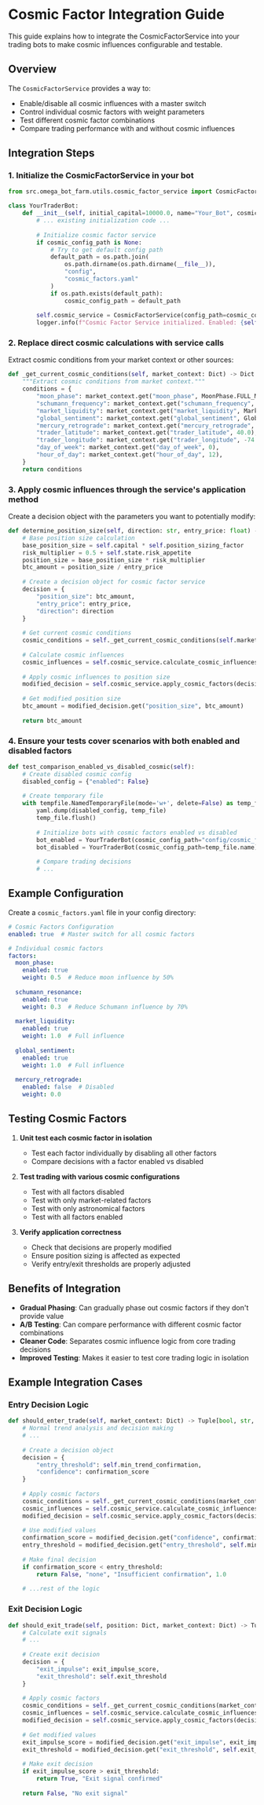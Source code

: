 # Cosmic Factor Integration Guide

This guide explains how to integrate the CosmicFactorService into your trading bots to make cosmic influences configurable and testable.

## Overview

The `CosmicFactorService` provides a way to:

- Enable/disable all cosmic influences with a master switch
- Control individual cosmic factors with weight parameters
- Test different cosmic factor combinations
- Compare trading performance with and without cosmic influences

## Integration Steps

### 1. Initialize the CosmicFactorService in your bot

```python
from src.omega_bot_farm.utils.cosmic_factor_service import CosmicFactorService

class YourTraderBot:
    def __init__(self, initial_capital=10000.0, name="Your_Bot", cosmic_config_path=None):
        # ... existing initialization code ...
        
        # Initialize cosmic factor service
        if cosmic_config_path is None:
            # Try to get default config path
            default_path = os.path.join(
                os.path.dirname(os.path.dirname(__file__)), 
                "config", 
                "cosmic_factors.yaml"
            )
            if os.path.exists(default_path):
                cosmic_config_path = default_path
                
        self.cosmic_service = CosmicFactorService(config_path=cosmic_config_path)
        logger.info(f"Cosmic Factor Service initialized. Enabled: {self.cosmic_service.is_enabled()}")
```

### 2. Replace direct cosmic calculations with service calls

Extract cosmic conditions from your market context or other sources:

```python
def _get_current_cosmic_conditions(self, market_context: Dict) -> Dict:
    """Extract cosmic conditions from market context."""
    conditions = {
        "moon_phase": market_context.get("moon_phase", MoonPhase.FULL_MOON),
        "schumann_frequency": market_context.get("schumann_frequency", SchumannFrequency.BASELINE),
        "market_liquidity": market_context.get("market_liquidity", MarketLiquidity.NORMAL),
        "global_sentiment": market_context.get("global_sentiment", GlobalSentiment.NEUTRAL),
        "mercury_retrograde": market_context.get("mercury_retrograde", False),
        "trader_latitude": market_context.get("trader_latitude", 40.0),
        "trader_longitude": market_context.get("trader_longitude", -74.0),
        "day_of_week": market_context.get("day_of_week", 0),
        "hour_of_day": market_context.get("hour_of_day", 12),
    }
    return conditions
```

### 3. Apply cosmic influences through the service's application method

Create a decision object with the parameters you want to potentially modify:

```python
def determine_position_size(self, direction: str, entry_price: float) -> float:
    # Base position size calculation
    base_position_size = self.capital * self.position_sizing_factor
    risk_multiplier = 0.5 + self.state.risk_appetite
    position_size = base_position_size * risk_multiplier
    btc_amount = position_size / entry_price
    
    # Create a decision object for cosmic factor service
    decision = {
        "position_size": btc_amount,
        "entry_price": entry_price,
        "direction": direction
    }
    
    # Get current cosmic conditions
    cosmic_conditions = self._get_current_cosmic_conditions(self.market_context)
    
    # Calculate cosmic influences
    cosmic_influences = self.cosmic_service.calculate_cosmic_influences(cosmic_conditions)
    
    # Apply cosmic influences to position size
    modified_decision = self.cosmic_service.apply_cosmic_factors(decision, cosmic_influences)
    
    # Get modified position size
    btc_amount = modified_decision.get("position_size", btc_amount)
    
    return btc_amount
```

### 4. Ensure your tests cover scenarios with both enabled and disabled factors

```python
def test_comparison_enabled_vs_disabled_cosmic(self):
    # Create disabled cosmic config
    disabled_config = {"enabled": False}
    
    # Create temporary file
    with tempfile.NamedTemporaryFile(mode='w+', delete=False) as temp_file:
        yaml.dump(disabled_config, temp_file)
        temp_file.flush()
        
        # Initialize bots with cosmic factors enabled vs disabled
        bot_enabled = YourTraderBot(cosmic_config_path="config/cosmic_factors.yaml")
        bot_disabled = YourTraderBot(cosmic_config_path=temp_file.name)
        
        # Compare trading decisions
        # ...
```

## Example Configuration

Create a `cosmic_factors.yaml` file in your config directory:

```yaml
# Cosmic Factors Configuration
enabled: true  # Master switch for all cosmic factors

# Individual cosmic factors
factors:
  moon_phase:
    enabled: true
    weight: 0.5  # Reduce moon influence by 50%
  
  schumann_resonance:
    enabled: true
    weight: 0.3  # Reduce Schumann influence by 70%
  
  market_liquidity:
    enabled: true
    weight: 1.0  # Full influence
  
  global_sentiment:
    enabled: true
    weight: 1.0  # Full influence
  
  mercury_retrograde:
    enabled: false  # Disabled
    weight: 0.0
```

## Testing Cosmic Factors

1. **Unit test each cosmic factor in isolation**
   - Test each factor individually by disabling all other factors
   - Compare decisions with a factor enabled vs disabled

2. **Test trading with various cosmic configurations**
   - Test with all factors disabled
   - Test with only market-related factors
   - Test with only astronomical factors
   - Test with all factors enabled

3. **Verify application correctness**
   - Check that decisions are properly modified
   - Ensure position sizing is affected as expected
   - Verify entry/exit thresholds are properly adjusted

## Benefits of Integration

- **Gradual Phasing**: Can gradually phase out cosmic factors if they don't provide value
- **A/B Testing**: Can compare performance with different cosmic factor combinations
- **Cleaner Code**: Separates cosmic influence logic from core trading decisions
- **Improved Testing**: Makes it easier to test core trading logic in isolation

## Example Integration Cases

### Entry Decision Logic

```python
def should_enter_trade(self, market_context: Dict) -> Tuple[bool, str, str, float]:
    # Normal trend analysis and decision making
    # ...
    
    # Create a decision object
    decision = {
        "entry_threshold": self.min_trend_confirmation,
        "confidence": confirmation_score
    }
    
    # Apply cosmic factors
    cosmic_conditions = self._get_current_cosmic_conditions(market_context)
    cosmic_influences = self.cosmic_service.calculate_cosmic_influences(cosmic_conditions)
    modified_decision = self.cosmic_service.apply_cosmic_factors(decision, cosmic_influences)
    
    # Use modified values
    confirmation_score = modified_decision.get("confidence", confirmation_score)
    entry_threshold = modified_decision.get("entry_threshold", self.min_trend_confirmation)
    
    # Make final decision
    if confirmation_score < entry_threshold:
        return False, "none", "Insufficient confirmation", 1.0
    
    # ...rest of the logic
```

### Exit Decision Logic

```python
def should_exit_trade(self, position: Dict, market_context: Dict) -> Tuple[bool, str]:
    # Calculate exit signals
    # ...
    
    # Create exit decision
    decision = {
        "exit_impulse": exit_impulse_score,
        "exit_threshold": self.exit_threshold
    }
    
    # Apply cosmic factors
    cosmic_conditions = self._get_current_cosmic_conditions(market_context)
    cosmic_influences = self.cosmic_service.calculate_cosmic_influences(cosmic_conditions)
    modified_decision = self.cosmic_service.apply_cosmic_factors(decision, cosmic_influences)
    
    # Get modified values
    exit_impulse_score = modified_decision.get("exit_impulse", exit_impulse_score)
    exit_threshold = modified_decision.get("exit_threshold", self.exit_threshold)
    
    # Make exit decision
    if exit_impulse_score > exit_threshold:
        return True, "Exit signal confirmed"
    
    return False, "No exit signal"
```
